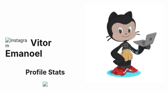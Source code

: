 <img align="right" width="250px" style="margin-top:-20px" src="octocat-1708467940188.png">

</br></br>

<div dsplay="inline-block">
  <a href="https://www.instagram.com/jeniblo_dev/">
    <img align="left" width="80px" src="" alt="instagram" style="vertical-align:top;">
  </a> 
<h1 align="left">Vitor Emanoel</h1>



<h2 align="center">Profile Stats</h2>
<p align="center">
  <a href="https://github.com/EmanoelVitor">
  <!--<img height="180em" src="https://github-readme-stats.vercel.app/api?username=EmanoelVitor&show_icons=true&theme=tokyonight"/>-->
  <img height="180em" src="https://github-readme-stats.vercel.app/api/top-langs/?username=EmanoelVitor&layout=compact&langs_count=6&theme=tokyonight"/>  
</p>

</div>
